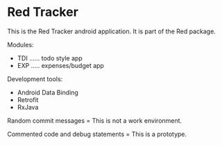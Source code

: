 # Red Tracker  

This is the Red Tracker android application. It is part of the Red package.  

Modules:

- TDI ...... todo style app
- EXP ..... expenses/budget app

Development tools:

- Android Data Binding
- Retrofit
- RxJava

Random commit messages = This is not a work environment.  

Commented code and debug statements = This is a prototype.  


